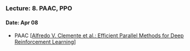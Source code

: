 ### Lecture: 8. PAAC, PPO
#### Date: Apr 08

- PAAC [[Alfredo V. Clemente et al.: Efficient Parallel Methods for Deep Reinforcement Learning](https://arxiv.org/abs/1705.04862)]
